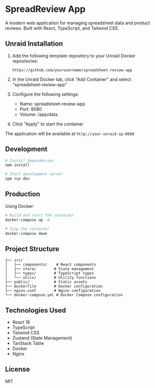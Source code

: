 # SpreadReview App

A modern web application for managing spreadsheet data and product reviews. Built with React, TypeScript, and Tailwind CSS.

## Unraid Installation

1. Add the following template repository to your Unraid Docker repositories:
   ```
   https://github.com/yourusername/spreadsheet-review-app
   ```

2. In the Unraid Docker tab, click "Add Container" and select "spreadsheet-review-app"

3. Configure the following settings:
   - Name: spreadsheet-review-app
   - Port: 8080
   - Volume: /app/data

4. Click "Apply" to start the container

The application will be available at `http://your-unraid-ip:8080`

## Development

```bash
# Install dependencies
npm install

# Start development server
npm run dev
```

## Production

Using Docker:

```bash
# Build and start the container
docker-compose up -d

# Stop the container
docker-compose down
```

## Project Structure

```
├── src/
│   ├── components/    # React components
│   ├── store/        # State management
│   ├── types/        # TypeScript types
│   └── utils/        # Utility functions
├── public/           # Static assets
├── Dockerfile        # Docker configuration
├── nginx.conf        # Nginx configuration
└── docker-compose.yml # Docker Compose configuration
```

## Technologies Used

- React 18
- TypeScript
- Tailwind CSS
- Zustand (State Management)
- TanStack Table
- Docker
- Nginx

## License

MIT